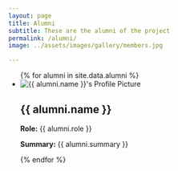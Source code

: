 ```yaml
---
layout: page
title: Alumni
subtitle: These are the alumni of the project
permalink: /alumni/
image: ../assets/images/gallery/members.jpg

---
```


<ul class="alumni-list">
  {% for alumni in site.data.alumni %}
    <li class="alumni">
      <img src="{{ alumni.picture }}" alt="{{ alumni.name }}'s Profile Picture" class="profile-image">
      <div class="alumni-info">
        <h2>{{ alumni.name }}</h2>
        <p><strong>Role:</strong> {{ alumni.role }}</p>
        <p><strong>Summary:</strong> {{ alumni.summary }}</p>
      </div>
    </li>
  {% endfor %}
</ul>